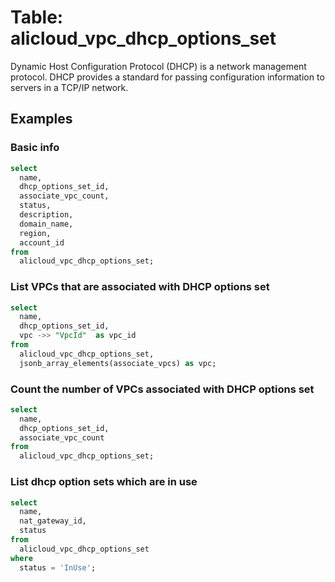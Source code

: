 # Table: alicloud_vpc_dhcp_options_set

Dynamic Host Configuration Protocol (DHCP) is a network management protocol. DHCP provides a standard for passing configuration information to servers in a TCP/IP network.

## Examples

### Basic info

```sql
select
  name,
  dhcp_options_set_id,
  associate_vpc_count,
  status,
  description,
  domain_name,
  region,
  account_id
from
  alicloud_vpc_dhcp_options_set;
```

### List VPCs that are associated with DHCP options set

```sql
select
  name,
  dhcp_options_set_id,
  vpc ->> "VpcId"  as vpc_id
from
  alicloud_vpc_dhcp_options_set,
  jsonb_array_elements(associate_vpcs) as vpc;
```

### Count the number of VPCs associated with DHCP options set

```sql
select
  name,
  dhcp_options_set_id,
  associate_vpc_count
from
  alicloud_vpc_dhcp_options_set;
```

### List dhcp option sets which are in use

```sql
select
  name,
  nat_gateway_id,
  status
from
  alicloud_vpc_dhcp_options_set
where
  status = 'InUse';
```